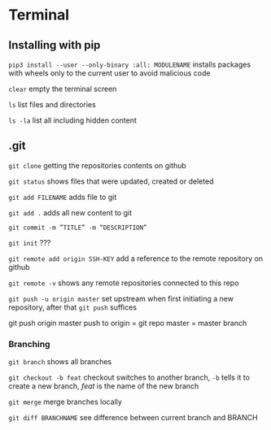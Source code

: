 # Terminal

## Installing with pip

`pip3 install --user --only-binary :all: MODULENAME` installs packages with wheels only to the current
user to avoid malicious code

`clear` empty the terminal screen

`ls` list files and directories
 
`ls -la` list all including hidden content

## .git

`git clone` getting the repositories contents on github

`git status` shows files that were updated, created or deleted

`git add FILENAME` adds file to git

`git add .` adds all new content to git

`git commit -m ”TITLE” -m “DESCRIPTION”` 

`git init` ???

`git remote add origin SSH-KEY` add a reference to the remote repository on github

`git remote -v` shows any remote repositories connected to this repo

`git push -u origin master` set upstream when first initiating a new repository, after that `git push` suffices

git push origin master push to origin = git repo master = master branch

### Branching
`git branch` shows all branches

`git checkout -b feat` checkout switches to another branch, `-b` tells it to create a new branch, 
*feat* is the name of the new branch

`git merge` merge branches locally

`git diff BRANCHNAME` see difference between current branch and BRANCH